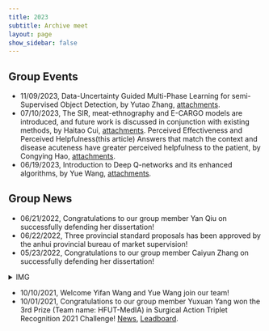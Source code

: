 ```yaml
---
title: 2023
subtitle: Archive meet
layout: page
show_sidebar: false
---
```


<head>
    <script src="https://cdn.mathjax.org/mathjax/latest/MathJax.js?config=TeX-AMS-MML_HTMLorMML" type="text/javascript"></script>
    <script type="text/x-mathjax-config">
        MathJax.Hub.Config({
            tex2jax: {
            skipTags: ['script', 'noscript', 'style', 'textarea', 'pre'],
            inlineMath: [['$','$']]
            }
        });
    </script>
</head>

## Group Events

-   11/09/2023, Data-Uncertainty Guided Multi-Phase Learning for semi-Supervised Object Detection, by Yutao Zhang, [attachments](assets/slides/2023-11-09-Data-Uncertainty-Guided-Multi-Phase-Learning-for-Semi-Supervised-Object-Detection.pdf).
-   07/10/2023, The SlR, meat-ethnography and E-CARGO models are introduced, and future work is discussed in conjunction with existing methods, by Haitao Cui, [attachments](assets/slides/2023-07-10-E-CARGO-model-and-future-work-discussion.pdf). Perceived Effectiveness and Perceived Helpfulness(this article) Answers that match the context and disease acuteness have greater perceived helpfulness to the patient, by Congying Hao, [attachments](assets/slides/2023-07-10-A-Content-Context-Congruence-Perspective-Information-gap.pdf).
-   06/19/2023, Introduction to Deep Q-networks and its enhanced algorithms, by Yue Wang, [attachments](assets/slides/2023-06-19-DQN-Algorithm.pdf).

## Group News

-   06/21/2022, Congratulations to our group member Yan Qiu on successfully defending her dissertation!
-   06/22/2022, Three provincial standard proposals has been approved by the anhui provincial bureau of market supervision!
-   05/23/2022, Congratulations to our group member Caiyun Zhang on successfully defending her dissertation!

<details>
  <summary>IMG</summary>
  <img src="img/meet_in_june_1st.jpeg" />
</details>

-   10/10/2021, Welcome Yifan Wang and Yue Wang join our team!
-   10/01/2021, Congratulations to our group member Yuxuan Yang won the 3rd Prize (Team name: HFUT-MedIA) in Surgical Action Triplet Recognition 2021 Challenge! [News](https://cholectriplet2021.grand-challenge.org/), [Leadboard](https://cholectriplet2021.grand-challenge.org/results/).

